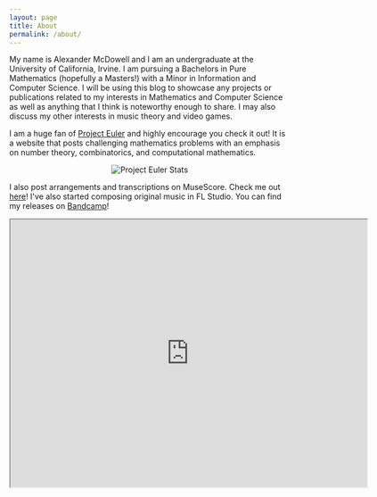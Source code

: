 ```yaml
---
layout: page
title: About
permalink: /about/
---
```

My name is Alexander McDowell and I am an undergraduate at the University of California, Irvine. I am pursuing a Bachelors in Pure Mathematics (hopefully a Masters!) with a Minor in Information and Computer Science. I will be using this blog to showcase any projects or publications related to my interests in Mathematics and Computer Science as well as anything that I think is noteworthy enough to share. I may also discuss my other interests in music theory and video games.

I am a huge fan of [Project Euler](https://projecteuler.net/about) and highly encourage you check it out! It is a website that posts challenging mathematics problems with an emphasis on number theory, combinatorics, and computational mathematics.

<div align="center" style = "margin-bottom: 1em">
    <img src="https://projecteuler.net/profile/Luthanicus.png" alt="Project Euler Stats">
</div>

I also post arrangements and transcriptions on MuseScore. Check me out [here](https://musescore.com/user/1214651)! I've also started composing original music in FL Studio. You can find my releases on [Bandcamp](https://luthanicus.bandcamp.com/)!

<div align="center">
    <iframe src="https://docs.google.com/document/d/e/2PACX-1vTSqGDh6OtIVpnk9MCqsxlcpIX0NA9XMTkp4oDi21kFpxTO1v9o5WU0QHwyzHt9LA/pub?embedded=true" width="640" height="480" allow="autoplay"></iframe>
</div>
